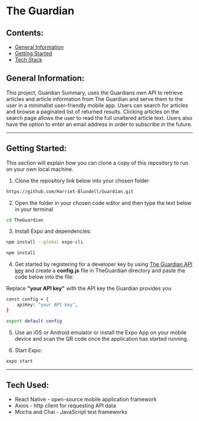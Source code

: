 # The Guardian

## Contents:

- [General Information](#General-Information)
- [Getting Started](#Getting-Started)
- [Tech Stack](#Tech-Stack)

## General Information:

This project, Guardian Summary, uses the Guardians own API to retrieve articles and article information from The Guardian and serve them to the user in a minimalist user-friendly mobile app.
Users can search for articles and browse a paginated list of returned results. Clicking articles on the search page allows the user to read the full unaltered article text.
Users also have the option to enter an email address in order to subscribe in the future.

---

## Getting Started:

This section will explain how you can clone a copy of this repository to run on your own local machine.

1. Clone the repository link below into your chosen folder

```bash
https://github.com/Harriet-Blundell/Guardian.git
```

2. Open the folder in your chosen code editor and then type the text below in your terminal

```bash
cd TheGuardian
```

3. Install Expo and dependencies:

```bash
npm install --global expo-cli

npm install
```

4. Get started by registering for a developer key by using [The Guardian API key](https://open-platform.theguardian.com/access/) and create a **config.js** file in TheGuardian directory and paste the code below into the file:

Replace **"your API key"** with the API key the Guardian provides you

```bash
const config = {
    apiKey: "your API key",
}

export default config
```

5. Use an iOS or Android emulator or install the Expo App on your mobile device and scan the QR code once the application has started running.

6. Start Expo:

```bash
expo start
```

---

## Tech Used:

- React Native - open-source mobile application framework
- Axios - http client for requesting API data
- Mocha and Chai - JavaScript test frameworks
